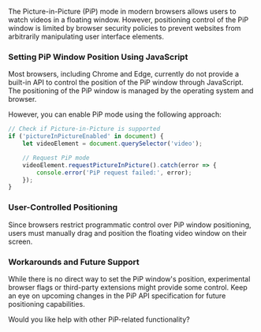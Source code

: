 The Picture-in-Picture (PiP) mode in modern browsers allows users to watch videos in a floating window. However, positioning control of the PiP window is limited by browser security policies to prevent websites from arbitrarily manipulating user interface elements.

### **Setting PiP Window Position Using JavaScript**
Most browsers, including Chrome and Edge, currently do not provide a built-in API to control the position of the PiP window through JavaScript. The positioning of the PiP window is managed by the operating system and browser.

However, you can enable PiP mode using the following approach:

```javascript
// Check if Picture-in-Picture is supported
if ('pictureInPictureEnabled' in document) {
    let videoElement = document.querySelector('video');

    // Request PiP mode
    videoElement.requestPictureInPicture().catch(error => {
        console.error('PiP request failed:', error);
    });
}
```

### **User-Controlled Positioning**
Since browsers restrict programmatic control over PiP window positioning, users must manually drag and position the floating video window on their screen.

### **Workarounds and Future Support**
While there is no direct way to set the PiP window's position, experimental browser flags or third-party extensions might provide some control. Keep an eye on upcoming changes in the PiP API specification for future positioning capabilities.

Would you like help with other PiP-related functionality?
